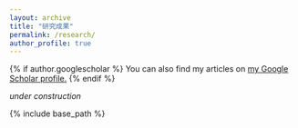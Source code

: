 ```yaml
---
layout: archive
title: "研究成果"
permalink: /research/
author_profile: true
---
```


{% if author.googlescholar %}
  You can also find my articles on <u><a href="{{author.googlescholar}}">my Google Scholar profile</a>.</u>
{% endif %}

*under construction*

{% include base_path %}

<!-- below includes the original papers -->
<!--

{% for post in site.publications reversed %}
  {% include archive-single.html %}
{% endfor %}

-->